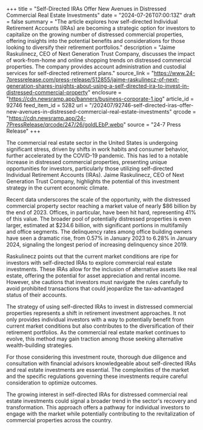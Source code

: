 +++
title = "Self-Directed IRAs Offer New Avenues in Distressed Commercial Real Estate Investments"
date = "2024-07-26T07:00:13Z"
draft = false
summary = "The article explores how self-directed Individual Retirement Accounts (IRAs) are becoming a strategic option for investors to capitalize on the growing number of distressed commercial properties, offering insights into the potential benefits and considerations for those looking to diversify their retirement portfolios."
description = "Jaime Raskulinecz, CEO of Next Generation Trust Company, discusses the impact of work-from-home and online shopping trends on distressed commercial properties. The company provides account administration and custodial services for self-directed retirement plans."
source_link = "https://www.24-7pressrelease.com/press-release/512855/jaime-raskulinecz-of-next-generation-shares-insights-about-using-a-self-directed-ira-to-invest-in-distressed-commercial-property"
enclosure = "https://cdn.newsramp.app/banners/business-corporate-1.jpg"
article_id = 92746
feed_item_id = 5282
url = "/202407/92746-self-directed-iras-offer-new-avenues-in-distressed-commercial-real-estate-investments"
qrcode = "https://cdn.newsramp.app/24-7PressRelease/qrcode/247/26/goldLEbP.webp"
source = "24-7 Press Release"
+++

<p>The commercial real estate sector in the United States is undergoing significant stress, driven by shifts in work habits and consumer behavior, further accelerated by the COVID-19 pandemic. This has led to a notable increase in distressed commercial properties, presenting unique opportunities for investors, particularly those utilizing self-directed Individual Retirement Accounts (IRAs). Jaime Raskulinecz, CEO of Next Generation Trust Company, highlights the potential of this investment strategy in the current economic climate.</p><p>Recent data underscores the scale of the opportunity, with the distressed commercial property sector reaching a market value of nearly $86 billion by the end of 2023. Offices, in particular, have been hit hard, representing 41% of this value. The broader pool of potentially distressed properties is even larger, estimated at $234.6 billion, with significant portions in multifamily and office segments. The delinquency rates among office building owners have seen a dramatic rise, from 0.57% in January 2023 to 6.28% in January 2024, signaling the longest period of increasing delinquency since 2019.</p><p>Raskulinecz points out that the current market conditions are ripe for investors with self-directed IRAs to explore commercial real estate investments. These IRAs allow for the inclusion of alternative assets like real estate, offering the potential for asset appreciation and rental income. However, she cautions that investors must navigate the rules carefully to avoid prohibited transactions that could jeopardize the tax-advantaged status of their accounts.</p><p>The strategy of using self-directed IRAs to invest in distressed commercial properties represents a shift in retirement investment approaches. It not only provides individual investors with a way to potentially benefit from current market conditions but also contributes to the diversification of their retirement portfolios. As the commercial real estate market continues to evolve, this method may gain traction among those seeking alternative wealth-building strategies.</p><p>For those considering this investment route, thorough due diligence and consultation with financial advisors knowledgeable about self-directed IRAs and real estate investments are essential. The complexities of the market and the specific regulations governing these investments require careful consideration to optimize outcomes.</p><p>The growing interest in self-directed IRAs for distressed commercial real estate investments could signal a broader trend in the sector's recovery and transformation. This approach offers a pathway for individual investors to engage with the market while potentially contributing to the revitalization of commercial properties across the country.</p>